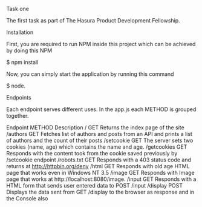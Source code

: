 Task one

The first task as part of The Hasura Product Development Fellowship.

Installation

First, you are required to run NPM inside this project which can be achieved by doing this NPM

$ npm install

Now, you can simply start the application by running this command 

$ node.

Endpoints

Each endpoint serves different uses. In the app.js each METHOD is grouped together.

Endpoint  	METHOD	  Description
/	        GET     Returns the index page of the site
/authors	GET	Fetches list of authors and posts from an API and prints a list of authors and the count of their posts
/setcookie	GET	The server sets two cookies (name, age) which contains the name and age.
/getcookies	GET	Responds with the content took from the cookie saved previously by /setcookie endpoint
/robots.txt	GET	Responds with a 403 status code and returns at http://httpbin.org/deny
/html	        GET	Responds with old age HTML page that works even in Windows NT 3.5
/image	        GET	Responds with Image page that works at http://localhost:8080/image.
/input	        GET	Responds with a HTML form that sends user entered data to POST /input
/display	POST	Displays the data sent from GET /display to the browser as response and in the Console also
